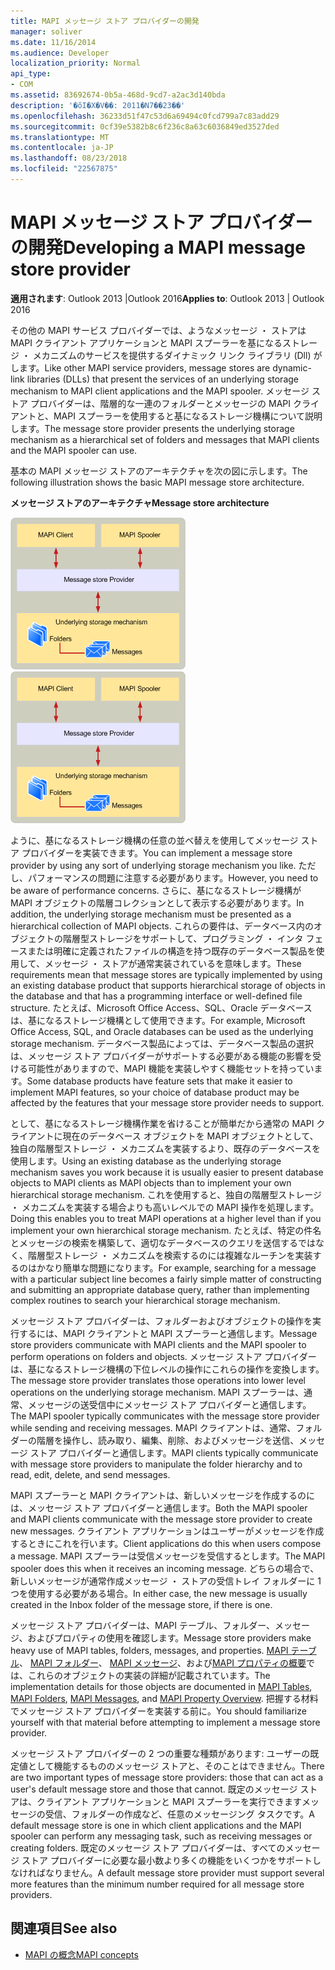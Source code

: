 ```yaml
---
title: MAPI メッセージ ストア プロバイダーの開発
manager: soliver
ms.date: 11/16/2014
ms.audience: Developer
localization_priority: Normal
api_type:
- COM
ms.assetid: 83692674-0b5a-468d-9cd7-a2ac3d140bda
description: '�ŏI�X�V��: 2011�N7��23��'
ms.openlocfilehash: 36233d51f47c53d6a69494c0fcd799a7c83add29
ms.sourcegitcommit: 0cf39e5382b8c6f236c8a63c6036849ed3527ded
ms.translationtype: MT
ms.contentlocale: ja-JP
ms.lasthandoff: 08/23/2018
ms.locfileid: "22567875"
---
```

# <a name="developing-a-mapi-message-store-provider"></a><span data-ttu-id="a0f40-103">MAPI メッセージ ストア プロバイダーの開発</span><span class="sxs-lookup"><span data-stu-id="a0f40-103">Developing a MAPI message store provider</span></span>
  
<span data-ttu-id="a0f40-104">**適用されます**: Outlook 2013 |Outlook 2016</span><span class="sxs-lookup"><span data-stu-id="a0f40-104">**Applies to**: Outlook 2013 | Outlook 2016</span></span> 
  
<span data-ttu-id="a0f40-105">その他の MAPI サービス プロバイダーでは、ようなメッセージ ・ ストアは MAPI クライアント アプリケーションと MAPI スプーラーを基になるストレージ ・ メカニズムのサービスを提供するダイナミック リンク ライブラリ (Dll) がします。</span><span class="sxs-lookup"><span data-stu-id="a0f40-105">Like other MAPI service providers, message stores are dynamic-link libraries (DLLs) that present the services of an underlying storage mechanism to MAPI client applications and the MAPI spooler.</span></span> <span data-ttu-id="a0f40-106">メッセージ ストア プロバイダーは、階層的な一連のフォルダーとメッセージの MAPI クライアントと、MAPI スプーラーを使用すると基になるストレージ機構について説明します。</span><span class="sxs-lookup"><span data-stu-id="a0f40-106">The message store provider presents the underlying storage mechanism as a hierarchical set of folders and messages that MAPI clients and the MAPI spooler can use.</span></span>
  
<span data-ttu-id="a0f40-107">基本の MAPI メッセージ ストアのアーキテクチャを次の図に示します。</span><span class="sxs-lookup"><span data-stu-id="a0f40-107">The following illustration shows the basic MAPI message store architecture.</span></span>
  
<span data-ttu-id="a0f40-108">**メッセージ ストアのアーキテクチャ**</span><span class="sxs-lookup"><span data-stu-id="a0f40-108">**Message store architecture**</span></span>
  
<span data-ttu-id="a0f40-109">![メッセージ ストアのアーキテクチャ](media/storearc.gif "メッセージ ストアのアーキテクチャ")</span><span class="sxs-lookup"><span data-stu-id="a0f40-109">![Message store architecture](media/storearc.gif "Message store architecture")</span></span>
  
<span data-ttu-id="a0f40-110">ように、基になるストレージ機構の任意の並べ替えを使用してメッセージ ストア プロバイダーを実装できます。</span><span class="sxs-lookup"><span data-stu-id="a0f40-110">You can implement a message store provider by using any sort of underlying storage mechanism you like.</span></span> <span data-ttu-id="a0f40-111">ただし、パフォーマンスの問題に注意する必要があります。</span><span class="sxs-lookup"><span data-stu-id="a0f40-111">However, you need to be aware of performance concerns.</span></span> <span data-ttu-id="a0f40-112">さらに、基になるストレージ機構が MAPI オブジェクトの階層コレクションとして表示する必要があります。</span><span class="sxs-lookup"><span data-stu-id="a0f40-112">In addition, the underlying storage mechanism must be presented as a hierarchical collection of MAPI objects.</span></span> <span data-ttu-id="a0f40-113">これらの要件は、データベース内のオブジェクトの階層型ストレージをサポートして、プログラミング ・ インタ フェースまたは明確に定義されたファイルの構造を持つ既存のデータベース製品を使用して、メッセージ ・ ストアが通常実装されているを意味します。</span><span class="sxs-lookup"><span data-stu-id="a0f40-113">These requirements mean that message stores are typically implemented by using an existing database product that supports hierarchical storage of objects in the database and that has a programming interface or well-defined file structure.</span></span> <span data-ttu-id="a0f40-114">たとえば、Microsoft Office Access、SQL、Oracle データベースは、基になるストレージ機構として使用できます。</span><span class="sxs-lookup"><span data-stu-id="a0f40-114">For example, Microsoft Office Access, SQL, and Oracle databases can be used as the underlying storage mechanism.</span></span> <span data-ttu-id="a0f40-115">データベース製品によっては、データベース製品の選択は、メッセージ ストア プロバイダーがサポートする必要がある機能の影響を受ける可能性がありますので、MAPI 機能を実装しやすく機能セットを持っています。</span><span class="sxs-lookup"><span data-stu-id="a0f40-115">Some database products have feature sets that make it easier to implement MAPI features, so your choice of database product may be affected by the features that your message store provider needs to support.</span></span>
  
<span data-ttu-id="a0f40-116">として、基になるストレージ機構作業を省けることが簡単だから通常の MAPI クライアントに現在のデータベース オブジェクトを MAPI オブジェクトとして、独自の階層型ストレージ ・ メカニズムを実装するより、既存のデータベースを使用します。</span><span class="sxs-lookup"><span data-stu-id="a0f40-116">Using an existing database as the underlying storage mechanism saves you work because it is usually easier to present database objects to MAPI clients as MAPI objects than to implement your own hierarchical storage mechanism.</span></span> <span data-ttu-id="a0f40-117">これを使用すると、独自の階層型ストレージ ・ メカニズムを実装する場合よりも高いレベルでの MAPI 操作を処理します。</span><span class="sxs-lookup"><span data-stu-id="a0f40-117">Doing this enables you to treat MAPI operations at a higher level than if you implement your own hierarchical storage mechanism.</span></span> <span data-ttu-id="a0f40-118">たとえば、特定の件名とメッセージの検索を構築して、適切なデータベースのクエリを送信するではなく、階層型ストレージ ・ メカニズムを検索するのには複雑なルーチンを実装するのはかなり簡単な問題になります。</span><span class="sxs-lookup"><span data-stu-id="a0f40-118">For example, searching for a message with a particular subject line becomes a fairly simple matter of constructing and submitting an appropriate database query, rather than implementing complex routines to search your hierarchical storage mechanism.</span></span>
  
<span data-ttu-id="a0f40-119">メッセージ ストア プロバイダーは、フォルダーおよびオブジェクトの操作を実行するには、MAPI クライアントと MAPI スプーラーと通信します。</span><span class="sxs-lookup"><span data-stu-id="a0f40-119">Message store providers communicate with MAPI clients and the MAPI spooler to perform operations on folders and objects.</span></span> <span data-ttu-id="a0f40-120">メッセージ ストア プロバイダーは、基になるストレージ機構の下位レベルの操作にこれらの操作を変換します。</span><span class="sxs-lookup"><span data-stu-id="a0f40-120">The message store provider translates those operations into lower level operations on the underlying storage mechanism.</span></span> <span data-ttu-id="a0f40-121">MAPI スプーラーは、通常、メッセージの送受信中にメッセージ ストア プロバイダーと通信します。</span><span class="sxs-lookup"><span data-stu-id="a0f40-121">The MAPI spooler typically communicates with the message store provider while sending and receiving messages.</span></span> <span data-ttu-id="a0f40-122">MAPI クライアントは、通常、フォルダーの階層を操作し、読み取り、編集、削除、およびメッセージを送信、メッセージ ストア プロバイダーと通信します。</span><span class="sxs-lookup"><span data-stu-id="a0f40-122">MAPI clients typically communicate with message store providers to manipulate the folder hierarchy and to read, edit, delete, and send messages.</span></span>
  
<span data-ttu-id="a0f40-123">MAPI スプーラーと MAPI クライアントは、新しいメッセージを作成するのには、メッセージ ストア プロバイダーと通信します。</span><span class="sxs-lookup"><span data-stu-id="a0f40-123">Both the MAPI spooler and MAPI clients communicate with the message store provider to create new messages.</span></span> <span data-ttu-id="a0f40-124">クライアント アプリケーションはユーザーがメッセージを作成するときにこれを行います。</span><span class="sxs-lookup"><span data-stu-id="a0f40-124">Client applications do this when users compose a message.</span></span> <span data-ttu-id="a0f40-125">MAPI スプーラーは受信メッセージを受信するとします。</span><span class="sxs-lookup"><span data-stu-id="a0f40-125">The MAPI spooler does this when it receives an incoming message.</span></span> <span data-ttu-id="a0f40-126">どちらの場合で、新しいメッセージが通常作成メッセージ ・ ストアの受信トレイ フォルダーに 1 つを使用する必要がある場合。</span><span class="sxs-lookup"><span data-stu-id="a0f40-126">In either case, the new message is usually created in the Inbox folder of the message store, if there is one.</span></span>
  
<span data-ttu-id="a0f40-127">メッセージ ストア プロバイダーは、MAPI テーブル、フォルダー、メッセージ、およびプロパティの使用を確認します。</span><span class="sxs-lookup"><span data-stu-id="a0f40-127">Message store providers make heavy use of MAPI tables, folders, messages, and properties.</span></span> <span data-ttu-id="a0f40-128">[MAPI テーブル](mapi-tables.md)、 [MAPI フォルダー](mapi-folders.md)、 [MAPI メッセージ](mapi-messages.md)、および[MAPI プロパティの概要](mapi-property-overview.md)では、これらのオブジェクトの実装の詳細が記載されています。</span><span class="sxs-lookup"><span data-stu-id="a0f40-128">The implementation details for those objects are documented in [MAPI Tables](mapi-tables.md), [MAPI Folders](mapi-folders.md), [MAPI Messages](mapi-messages.md), and [MAPI Property Overview](mapi-property-overview.md).</span></span> <span data-ttu-id="a0f40-129">把握する材料でメッセージ ストア プロバイダーを実装する前に。</span><span class="sxs-lookup"><span data-stu-id="a0f40-129">You should familiarize yourself with that material before attempting to implement a message store provider.</span></span>
  
<span data-ttu-id="a0f40-130">メッセージ ストア プロバイダーの 2 つの重要な種類があります: ユーザーの既定値として機能するもののメッセージ ストアと、そのことはできません。</span><span class="sxs-lookup"><span data-stu-id="a0f40-130">There are two important types of message store providers: those that can act as a user's default message store and those that cannot.</span></span> <span data-ttu-id="a0f40-131">既定のメッセージ ストアは、クライアント アプリケーションと MAPI スプーラーを実行できますメッセージの受信、フォルダーの作成など、任意のメッセージング タスクです。</span><span class="sxs-lookup"><span data-stu-id="a0f40-131">A default message store is one in which client applications and the MAPI spooler can perform any messaging task, such as receiving messages or creating folders.</span></span> <span data-ttu-id="a0f40-132">既定のメッセージ ストア プロバイダーは、すべてのメッセージ ストア プロバイダーに必要な最小数より多くの機能をいくつかをサポートしなければなりません。</span><span class="sxs-lookup"><span data-stu-id="a0f40-132">A default message store provider must support several more features than the minimum number required for all message store providers.</span></span>
  
## <a name="see-also"></a><span data-ttu-id="a0f40-133">関連項目</span><span class="sxs-lookup"><span data-stu-id="a0f40-133">See also</span></span>

- [<span data-ttu-id="a0f40-134">MAPI の概念</span><span class="sxs-lookup"><span data-stu-id="a0f40-134">MAPI concepts</span></span>](mapi-concepts.md)

